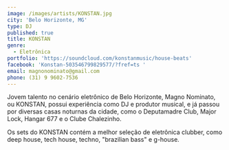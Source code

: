 ```yaml
---
image: /images/artists/KONSTAN.jpg
city: 'Belo Horizonte, MG'
type: DJ
published: true
title: KONSTAN
genre:
  - Eletrônica
portfolio: 'https://soundcloud.com/konstanmusic/house-beats'
facebook: 'Konstan-503546799829577/?fref=ts '
email: magnonominato@gmail.com
phone: (31) 9 9602-7536
---
```

Jovem talento no cenário eletrônico de Belo Horizonte, Magno Nominato, ou KONSTAN, possui experiência como DJ e produtor musical, e já passou por diversas casas noturnas da cidade, como o Deputamadre Club, Major Lock, Hangar 677 e o Clube Chalezinho.

Os sets do KONSTAN contém a melhor seleção de eletrônica clubber, como deep house, tech house, techno, "brazilian bass" e g-house.
